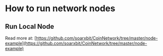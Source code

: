 # How to run network nodes

## Run Local Node

Read more at: [https://github.com/soarxbit/CoinNetwork/tree/master/node-example](https://github.com/soarxbit/CoinNetwork/tree/master/node-example)